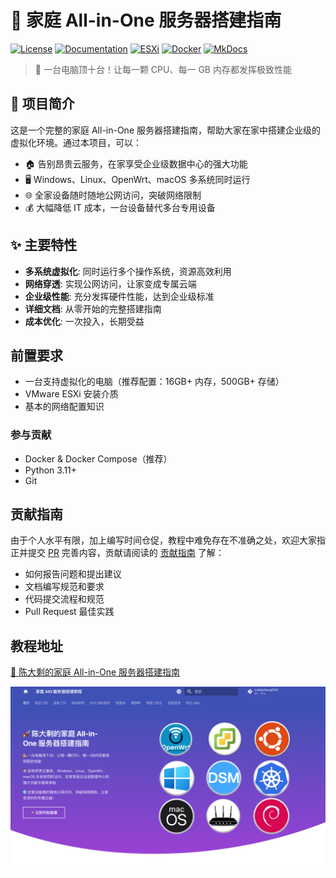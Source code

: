 # 🚀 家庭 All-in-One 服务器搭建指南

[![License](https://img.shields.io/badge/license-Apache%202.0-blue.svg)](LICENSE)
[![Documentation](https://img.shields.io/badge/docs-mkdocs-green.svg)](https://aio.it927.com/)
[![ESXi](https://img.shields.io/badge/platform-ESXi-orange.svg)](https://www.vmware.com/products/esxi-and-esx.html)
[![Docker](https://img.shields.io/badge/docker-ready-brightgreen.svg)](https://www.docker.com/)
[![MkDocs](https://img.shields.io/badge/mkdocs-material-blueviolet.svg)](https://squidfunk.github.io/mkdocs-material/)

> 💪 一台电脑顶十台！让每一颗 CPU、每一 GB 内存都发挥极致性能

## 📖 项目简介

这是一个完整的家庭 All-in-One 服务器搭建指南，帮助大家在家中搭建企业级的虚拟化环境。通过本项目，可以：

- 🏠 告别昂贵云服务，在家享受企业级数据中心的强大功能
- 🖥️ Windows、Linux、OpenWrt、macOS 多系统同时运行
- 🌐 全家设备随时随地公网访问，突破网络限制
- 💰 大幅降低 IT 成本，一台设备替代多台专用设备

## ✨ 主要特性

- **多系统虚拟化**: 同时运行多个操作系统，资源高效利用
- **网络穿透**: 实现公网访问，让家变成专属云端
- **企业级性能**: 充分发挥硬件性能，达到企业级标准
- **详细文档**: 从零开始的完整搭建指南
- **成本优化**: 一次投入，长期受益


## 前置要求

- 一台支持虚拟化的电脑（推荐配置：16GB+ 内存，500GB+ 存储）
- VMware ESXi 安装介质
- 基本的网络配置知识

### 参与贡献
- Docker & Docker Compose（推荐）
- Python 3.11+
- Git

##  贡献指南
由于个人水平有限，加上编写时间仓促，教程中难免存在不准确之处，欢迎大家指正并提交 [PR](https://github.com/cxbdasheng/AIO/pulls) 完善内容，贡献请阅读的 [贡献指南](CONTRIBUTING.md) 了解：

- 如何报告问题和提出建议
- 文档编写规范和要求
- 代码提交流程和规范
- Pull Request 最佳实践

## 教程地址
[🚀 陈大剩的家庭 All-in-One 服务器搭建指南](https://aio.it927.com/)

![封面图](overrides/assets/images/cover.png)